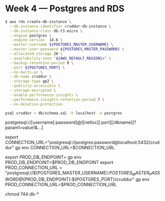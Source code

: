 # Week 4 — Postgres and RDS
```bash
$ aws rds create-db-instance \
  --db-instance-identifier cruddur-db-instance \
  --db-instance-class db.t3.micro \
  --engine postgres \
  --engine-version  14.6 \
  --master-username ${POSTGRES_MASTER_USERNAME} \
  --master-user-password ${POSTGRES_MASTER_PASSWORD} \
  --allocated-storage 20 \
  --availability-zone "${AWS_DEFAULT_REGION}a" \
  --backup-retention-period 0 \
  --port ${POSTGRES_PORT} \
  --no-multi-az \
  --db-name cruddur \
  --storage-type gp2 \
  --publicly-accessible \
  --storage-encrypted \
  --enable-performance-insights \
  --performance-insights-retention-period 7 \
  --no-deletion-protection
```

```bash
psql cruddur < db/schema.sql -h localhost -U postgres
```

postgresql://[username[:password]@][netloc][:port][/dbname][?param1=value1&...]

export CONNECTION_URL="postgresql://postgres:password@localhost:5432/cruddur"
gp env CONNECTION_URL=$CONNECTION_URL

export PROD_DB_ENDPOINT=<my-endpoint>
gp env PROD_DB_ENDPOINT=$PROD_DB_ENDPOINT 
export PROD_CONNECTION_URL = "postgresql://${POSTGRES_MASTER_USERNAME}:${POSTGRES_MASTER_PASSWORD}@${PROD_DB_ENDPOINT}:${POSTGRES_PORT}/cruddur"
gp env PROD_CONNECTION_URL=$PROD_CONNECTION_URL


chmod 744 db-*
